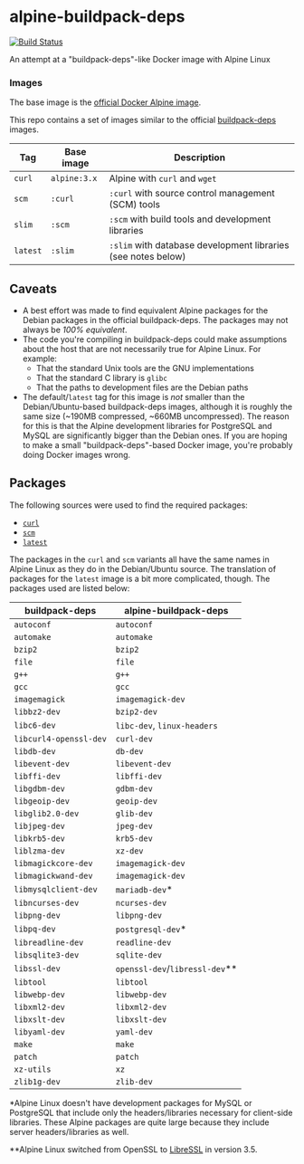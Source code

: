 # alpine-buildpack-deps

[![Build Status](https://img.shields.io/travis/praekeltfoundation/alpine-buildpack-deps/develop.svg)](https://travis-ci.org/praekeltfoundation/alpine-buildpack-deps)

An attempt at a "buildpack-deps"-like Docker image with Alpine Linux

### Images
The base image is the [official Docker Alpine image](https://hub.docker.com/_/alpine/).

This repo contains a set of images similar to the official [buildpack-deps](https://hub.docker.com/_/buildpack-deps/) images.

| **Tag**  | **Base image** | **Description**                                               |
|----------|----------------|---------------------------------------------------------------|
| `curl`   | `alpine:3.x`   | Alpine with `curl` and `wget`                                 |
| `scm`    | `:curl`        | `:curl` with source control management (SCM) tools            |
| `slim`   | `:scm`         | `:scm` with build tools and development libraries             |
| `latest` | `:slim`        | `:slim` with database development libraries (see notes below) |

## Caveats
* A best effort was made to find equivalent Alpine packages for the Debian packages in the official buildpack-deps. The packages may not always be *100% equivalent*.
* The code you're compiling in buildpack-deps could make assumptions about the host that are not necessarily true for Alpine Linux. For example:
  * That the standard Unix tools are the GNU implementations
  * That the standard C library is `glibc`
  * That the paths to development files are the Debian paths
* The default/`latest` tag for this image is *not* smaller than the Debian/Ubuntu-based buildpack-deps images, although it is roughly the same size (~190MB compressed, ~660MB uncompressed). The reason for this is that the Alpine development libraries for PostgreSQL and MySQL are significantly bigger than the Debian ones. If you are hoping to make a small "buildpack-deps"-based Docker image, you're probably doing Docker images wrong.

## Packages
The following sources were used to find the required packages:
* [`curl`](https://github.com/docker-library/buildpack-deps/blob/a0a59c61102e8b079d568db69368fb89421f75f2/jessie/curl/Dockerfile)
* [`scm`](https://github.com/docker-library/buildpack-deps/blob/1845b3f918f69b4c97912b0d4d68a5658458e84f/jessie/scm/Dockerfile)
* [`latest`](https://github.com/docker-library/buildpack-deps/blob/e7534be05255522954f50542ebf9c5f06485838d/jessie/Dockerfile)

The packages in the `curl` and `scm` variants all have the same names in Alpine Linux as they do in the Debian/Ubuntu source. The translation of packages for the `latest` image is a bit more complicated, though. The packages used are listed below:

| **buildpack-deps**     | **alpine-buildpack-deps**      |
|------------------------|-----------------------------   |
| `autoconf`             | `autoconf`                     |
| `automake`             | `automake`                     |
| `bzip2`                | `bzip2`                        |
| `file`                 | `file`                         |
| `g++`                  | `g++`                          |
| `gcc`                  | `gcc`                          |
| `imagemagick`          | `imagemagick-dev`              |
| `libbz2-dev`           | `bzip2-dev`                    |
| `libc6-dev`            | `libc-dev`, `linux-headers`    |
| `libcurl4-openssl-dev` | `curl-dev`                     |
| `libdb-dev`            | `db-dev`                       |
| `libevent-dev`         | `libevent-dev`                 |
| `libffi-dev`           | `libffi-dev`                   |
| `libgdbm-dev`          | `gdbm-dev`                     |
| `libgeoip-dev`         | `geoip-dev`                    |
| `libglib2.0-dev`       | `glib-dev`                     |
| `libjpeg-dev`          | `jpeg-dev`                     |
| `libkrb5-dev`          | `krb5-dev`                     |
| `liblzma-dev`          | `xz-dev`                       |
| `libmagickcore-dev`    | `imagemagick-dev`              |
| `libmagickwand-dev`    | `imagemagick-dev`              |
| `libmysqlclient-dev`   | `mariadb-dev`*                 |
| `libncurses-dev`       | `ncurses-dev`                  |
| `libpng-dev`           | `libpng-dev`                   |
| `libpq-dev`            | `postgresql-dev`*              |
| `libreadline-dev`      | `readline-dev`                 |
| `libsqlite3-dev`       | `sqlite-dev`                   |
| `libssl-dev`           | `openssl-dev`/`libressl-dev`** |
| `libtool`              | `libtool`                      |
| `libwebp-dev`          | `libwebp-dev`                  |
| `libxml2-dev`          | `libxml2-dev`                  |
| `libxslt-dev`          | `libxslt-dev`                  |
| `libyaml-dev`          | `yaml-dev`                     |
| `make`                 | `make`                         |
| `patch`                | `patch`                        |
| `xz-utils`             | `xz`                           |
| `zlib1g-dev`           | `zlib-dev`                     |

\*Alpine Linux doesn't have development packages for MySQL or PostgreSQL that include only the headers/libraries necessary for client-side libraries. These Alpine packages are quite large because they include server headers/libraries as well.

\**Alpine Linux switched from OpenSSL to [LibreSSL](https://www.libressl.org/) in version 3.5.
